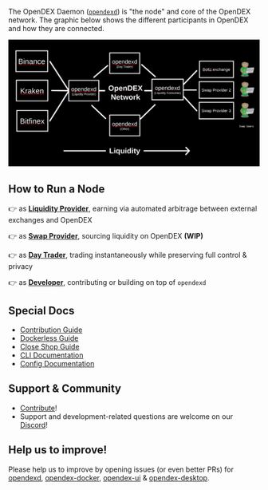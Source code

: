 The OpenDEX Daemon ([`opendexd`](https://github.com/opendexnetwork/opendexd)) is "the node" and core of the OpenDEX network. The graphic below shows the different participants in OpenDEX and how they are connected.

![](./images/participants.png)

## How to Run a Node

👉 as [**Liquidity Provider**](Liquidity%20Provider%20Guide.md), earning via automated arbitrage between external exchanges and OpenDEX

👉 as [**Swap Provider**](Swap%20Provider%20Guide.md), sourcing liquidity on OpenDEX **(WIP)**

👉 as [**Day Trader**](Day%20Trader%20Guide.md), trading instantaneously while preserving full control & privacy

👉 as [**Developer**](Developer%20Guide.md), contributing or building on top of `opendexd`

## Special Docs
* [Contribution Guide](Contribute.md)
* [Dockerless Guide](Dockerless%20Guide)
* [Close Shop Guide](Close%20Shop%20Guide.md)
* [CLI Documentation](CLI.md)
* [Config Documentation](Config.md)

## Support & Community

* [Contribute](Contribute.md)!
* Support and development-related questions are welcome on our [Discord](https://discord.gg/RnXFHpn)!

## Help us to improve!

Please help us to improve by opening issues (or even better PRs) for [opendexd](https://github.com/opendexnetwork/opendexd), [opendex-docker](https://github.com/opendexnetwork/opendex-docker), [opendex-ui](https://github.com/opendexnetwork/opendex-ui) & [opendex-desktop](https://github.com/opendexnetwork/opendex-desktop).
